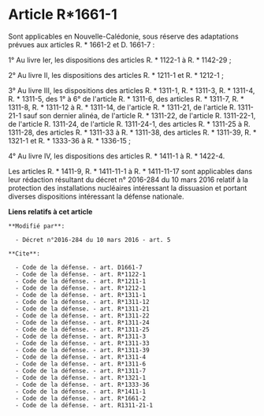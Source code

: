 # Article R*1661-1

Sont applicables en Nouvelle-Calédonie, sous réserve des adaptations prévues aux articles R. * 1661-2 et D. 1661-7 : 

1° Au livre Ier, les dispositions des articles R. * 1122-1 à R. * 1142-29 ; 

2° Au livre II, les dispositions des articles R. * 1211-1 et R. * 1212-1 ; 

3° Au livre III, les dispositions des articles R. * 1311-1, R. * 1311-3, R. * 1311-4, R. * 1311-5, des 1° à 6° de l'article
R. * 1311-6, des articles R. * 1311-7, R. * 1311-8, R. * 1311-12 à R. * 1311-14, de l'article R. * 1311-21, de l'article R.
1311-21-1 sauf son dernier alinéa, de l'article R. * 1311-22, de l'article R. 1311-22-1, de l'article R. 1311-24, de
l'article R. 1311-24-1, des articles R. * 1311-25 à R. 1311-28, des articles R. * 1311-33 à R. * 1311-38, des articles R. *
1311-39, 
R. * 1321-1 et R. * 1333-36 à R. * 1336-15 ; 

4° Au livre IV, les dispositions des articles R. * 1411-1 à R. * 1422-4.

Les articles R. * 1411-9, R. * 1411-11-1 à R. * 1411-11-17 sont applicables dans leur rédaction résultant du décret n°
2016-284 du 10 mars 2016 relatif à la protection des installations nucléaires intéressant la dissuasion et portant diverses
dispositions intéressant la défense nationale.

**Liens relatifs à cet article**

	**Modifié par**:

	  - Décret n°2016-284 du 10 mars 2016 - art. 5

	**Cite**:

	  - Code de la défense. - art. D1661-7
	  - Code de la défense. - art. R*1122-1
	  - Code de la défense. - art. R*1211-1
	  - Code de la défense. - art. R*1212-1
	  - Code de la défense. - art. R*1311-1
	  - Code de la défense. - art. R*1311-12
	  - Code de la défense. - art. R*1311-21
	  - Code de la défense. - art. R*1311-22
	  - Code de la défense. - art. R*1311-24
	  - Code de la défense. - art. R*1311-25
	  - Code de la défense. - art. R*1311-3
	  - Code de la défense. - art. R*1311-33
	  - Code de la défense. - art. R*1311-39
	  - Code de la défense. - art. R*1311-4
	  - Code de la défense. - art. R*1311-6
	  - Code de la défense. - art. R*1311-7
	  - Code de la défense. - art. R*1321-1
	  - Code de la défense. - art. R*1333-36
	  - Code de la défense. - art. R*1411-1
	  - Code de la défense. - art. R*1661-2
	  - Code de la défense. - art. R1311-21-1
